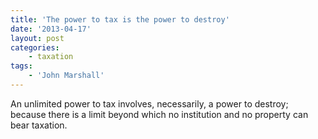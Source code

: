 ```yaml
---
title: 'The power to tax is the power to destroy'
date: '2013-04-17'
layout: post
categories:
    - taxation
tags:
    - 'John Marshall'
---
```


An unlimited power to tax involves, necessarily, a power to destroy; because there is a limit beyond which no institution and no property can bear taxation.